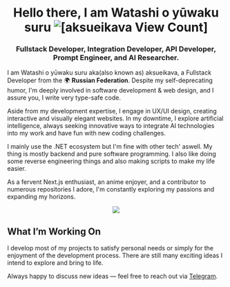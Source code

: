 <h1 align="center">Hello there, I am Watashi o yūwaku suru <img src="https://komarev.com/ghpvc/?username=aksueikava" alt="[aksueikava View Count]"/></h1>
<h3 align="center">Fullstack Developer, Integration Developer, API Developer, Prompt Engineer, and AI Researcher.</h3>

I am Watashi o yūwaku suru aka(also known as) aksueikava, a Fullstack Developer from the 🌍 **Russian Federation**. Despite my self-deprecating humor, I'm deeply involved in software development & web design, and I assure you, I write very type-safe code.

Aside from my development expertise, I engage in UX/UI design, creating interactive and visually elegant websites. In my downtime, I explore artificial intelligence, always seeking innovative ways to integrate AI technologies into my work and have fun with new coding challenges.

I mainly use the .NET ecosystem but I'm fine with other tech' aswell. My thing is mostly backend and pure software programming. I also like doing some reverse engineering things and also making scripts to make my life easier.

As a fervent Next.js enthusiast, an anime enjoyer, and a contributor to numerous repositories I adore, I'm constantly exploring my passions and expanding my horizons.

<p align="center">
  <a href="https://skillicons.dev">
    <img src="https://skillicons.dev/icons?i=arduino,bash,css,docker,mysql,nodejs,cs,cpp,go,js,py,ts,php,rust,crystal" />
  </a>
</p>

## What I’m Working On
I develop most of my projects to satisfy personal needs or simply for the enjoyment of the development process. There are still many exciting ideas I intend to explore and bring to life.

Always happy to discuss new ideas — feel free to reach out via [Telegram](https://telegram.me/aksueikava).
